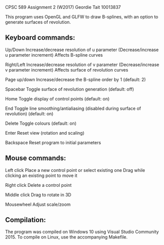 
CPSC 589 Assignment 2 (W2017)
Geordie Tait 10013837

This program uses OpenGL and GLFW to draw B-splines, with
an option to generate surfaces of revolution.

Keyboard commands:
-----------------

Up/Down			Increase/decrease resolution of u parameter
				(Decrease/increase u parameter increment)
				Affects B-spline curves

Right/Left		Increase/decrease resolution of v parameter 
				(Decrease/increase v parameter increment)
				Affects surface of revolution curves

Page up/down	Increase/decrease the B-spline order by 1
				(default: 2)

Spacebar		Toggle surface of revolution generation
				(default: off)

Home			Toggle display of control points
				(default: on)

End				Toggle line smoothing/antialiasing
				(disabled during surface of revolution)
				(default: on)

Delete			Toggle colours
				(default: on)

Enter			Reset view (rotation and scaling)

Backspace		Reset program to initial parameters


Mouse commands:
--------------

Left click		Place a new control point or select existing one
				Drag while clicking an existing point to move it

Right click		Delete a control point

Middle click	Drag to rotate in 3D

Mousewheel		Adjust scale/zoom


Compilation:
-----------

The program was compiled on Windows 10 using Visual Studio Community 2015.
To compile on Linux, use the accompanying Makefile.